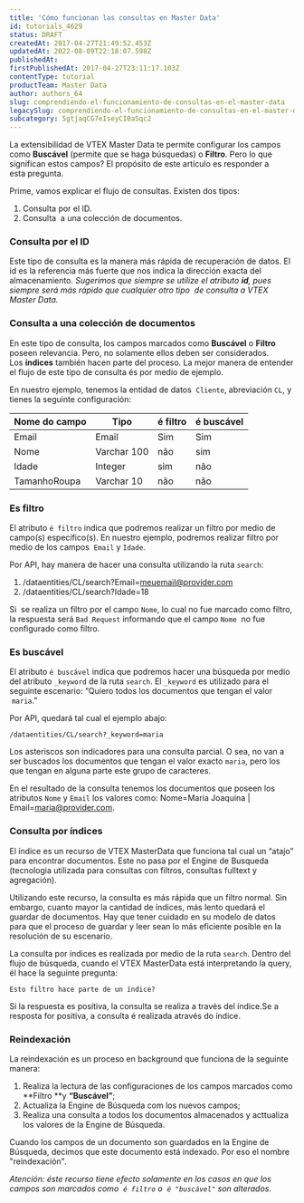 ```yaml
---
title: 'Cómo funcionan las consultas en Master Data'
id: tutorials_4629
status: DRAFT
createdAt: 2017-04-27T21:49:52.453Z
updatedAt: 2022-08-09T22:18:07.598Z
publishedAt: 
firstPublishedAt: 2017-04-27T23:11:17.103Z
contentType: tutorial
productTeam: Master Data
author: authors_64
slug: comprendiendo-el-funcionamiento-de-consultas-en-el-master-data
legacySlug: comprendiendo-el-funcionamiento-de-consultas-en-el-master-data
subcategory: 5gtjaqCG7eIseyCI0aSqc2
---
```


La extensibilidad de VTEX Master Data te permite configurar los campos como **Buscável** (permite que se haga búsquedas) o **Filtro**. Pero lo que significan estos campos? El propósito de este artículo es responder a esta pregunta.

Prime, vamos explicar el flujo de consultas. Existen dos tipos:

1. Consulta por el ID.
2. Consulta  a una colección de documentos.

### Consulta por el ID

Este tipo de consulta es la manera más rápida de recuperación de datos. El id es la referencia más fuerte que nos indica la dirección exacta del almacenamiento.
_Sugerimos que siempre se utilize el atributo **id**, pues siempre será más rápido que cualquier otro tipo  de consulta a VTEX Master Data._

### Consulta a una colección de documentos

En este tipo de consulta, los campos marcados como **Buscável** o **Filtro** poseen relevancia. Pero, no solamente ellos deben ser considerados. Los **índices** también hacen parte del proceso. La mejor manera de entender el flujo de este tipo de consulta és por medio de ejemplo.

En nuestro ejemplo, tenemos la entidad de datos  `Cliente`, abreviación `CL`, y tienes la seguinte configuración:

| Nome do campo     | Tipo     | é filtro     | é buscável     |
| ---------- | ---------- | ---------- | ---------- |
| Email       | Email       | Sim       | Sim       |
| Nome       | Varchar 100       | não       | sim       |
| Idade       | Integer       | sim       | não       |
| TamanhoRoupa       | Varchar 10       | não       | não       |

### Es filtro

El atributo `é filtro` indica que podremos realizar un filtro por medio de campo(s) específico(s). En nuestro ejemplo, podremos realizar filtro por medio de los campos  `Email` y `Idade`.

Por API, hay manera de hacer una consulta utilizando la ruta `search`:

1. /dataentities/CL/search?Email=meuemail@provider.com
2. /dataentities/CL/search?Idade=18

Si  se realiza un filtro por el campo `Nome`, lo cual no fue marcado como filtro, la respuesta será `Bad Request` informando que el campo `Nome`  no fue configurado como filtro.

### Es buscável

El atributo `é buscável` indica que podremos hacer una búsqueda por medio del atributo `_keyword` de la ruta `search`. El `_keyword` es utilizado para el seguinte escenario: &#8220;Quiero todos los documentos que tengan el valor  `maria`.&#8221;

Por API, quedará tal cual el ejemplo abajo:

`/dataentities/CL/search?_keyword=maria`

Los asteriscos son indicadores para una consulta parcial. O sea, no van a ser buscados los documentos que tengan el valor exacto `maria`, pero los que tengan en alguna parte este grupo de caracteres.

En el resultado de la consulta tenemos los documentos que poseen los atributos `Nome` y `Email` los valores como: Nome=Maria Joaquina | Email=maria@provider.com.

### Consulta por índices

El índice es un recurso de VTEX MasterData que funciona tal cual un &#8220;atajo&#8221; para encontrar documentos. Este no pasa por el Engine de Busqueda (tecnologia utilizada para consultas con filtros, consultas fulltext y agregación).

Utilizando este recurso, la consulta es más rápida que un filtro normal. Sin embargo, cuanto mayor la cantidad de índices, más lento quedará el guardar de documentos. Hay que tener cuidado en su modelo de datos para que el proceso de guardar y leer sean lo más eficiente posible en la resolución de su escenario.

La consulta por índices es realizada por medio de la ruta `search`. Dentro del flujo de búsqueda, cuando el VTEX MasterData está interpretando la query, él hace la seguinte pregunta:

`Esto filtro hace parte de un índice?`

Si la respuesta es positiva, la consulta se realiza a través del índice.Se a resposta for positiva, a consulta é realizada através do índice.

### Reindexación

La reindexación es un proceso en background que funciona de la seguinte manera:

1. Realiza la lectura de las configuraciones de los campos marcados como **Filtro **y **&#8220;Buscável&#8221;**;
2. Actualiza la Engine de Búsqueda com los nuevos campos;
3. Realiza una consulta a todos los documentos almacenados y acttualiza los valores de la Engine de Búsqueda.

Cuando los campos de un documento son guardados en la Engine de Búsqueda, decimos que este documento está indexado. Por eso el nombre "reindexación".

_Atención: éste recurso tiene efecto solamente en los casos en que los campos son marcados como  `é filtro` o  `é "buscável"` son alterados._
